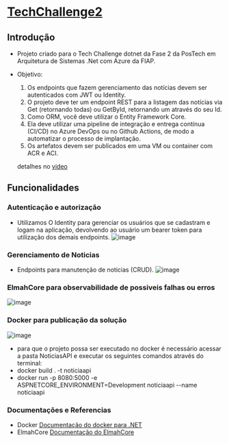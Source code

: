 ﻿# [TechChallenge2](https://github.com/JairJr/TechChallenge2/edit/main/README.md)

## Introdução
- Projeto criado para o Tech Challenge dotnet da Fase 2 da PosTech em Arquitetura de Sistemas .Net com Azure da FIAP.
- Objetivo:
  1. Os endpoints que fazem gerenciamento das notícias devem ser autenticados com JWT ou Identity.
  2. O projeto deve ter um endpoint REST para a listagem das notícias via Get (retornando todas) ou GetById, retornando um através do seu Id.
  3. Como ORM, você deve utilizar o Entity Framework Core.
  4. Ela deve utilizar uma pipeline de integração e entrega contínua (CI/CD) no Azure DevOps ou no Github Actions, de modo a automatizar o processo de implantação.
  5. Os artefatos devem ser publicados em uma VM ou container com ACR e ACI.
 
  detalhes no [video](https://youtu.be/QJZsYL85JeM)
  
## Funcionalidades

### Autenticação e autorização
- Utilizamos O Identity para gerenciar os usuários que se cadastram e logam na aplicação, devolvendo ao usuário um bearer token para utilização dos demais endpoints.
  ![image](https://github.com/JairJr/TechChallenge2/assets/29376086/25f7e58c-dcf5-492c-9736-e1f9edd7e739)


### Gerenciamento de Noticias
- Endpoints para manutenção de noticias (CRUD).
  ![image](https://github.com/JairJr/TechChallenge2/assets/29376086/3850f337-ceca-4cf5-85ba-f32a90fa946a)

### ElmahCore para observabilidade de possiveis falhas ou erros
  ![image](https://github.com/JairJr/TechChallenge2/assets/29376086/c9fa0bb7-c340-46ee-88df-b4716551f0fb)


### Docker para publicação da solução
  ![image](https://github.com/JairJr/TechChallenge2/assets/29376086/587c7802-0697-4090-8e0a-a83268e5f543)
- para que o projeto possa ser executado no docker é necessário acessar a pasta NoticiasAPI e executar os seguintes comandos através do terminal:
- docker build . -t noticiaapi
- docker run -p 8080:5000 -e ASPNETCORE_ENVIRONMENT=Development noticiaapi --name noticiaapi


### Documentações e Referencias 
- Docker [Documentação do docker para .NET](https://docs.docker.com/language/dotnet/build-images/)  
- ElmahCore [Documentação do ElmahCore](https://github.com/ElmahCore/ElmahCore)




